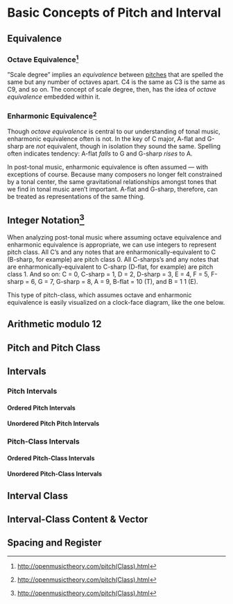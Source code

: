 # Basic Concepts of Pitch and Interval

## Equivalence

### Octave Equivalence[^1]

”Scale degree” implies an *equivalence* between [pitches](http://openmusictheory.com/pitches.html) that are spelled the same but any number of octaves apart. C4 is the same as C3 is the same as C9, and so on. The concept of scale degree, then, has the idea of *octave equivalence* embedded within it.



### Enharmonic Equivalence[^1]

Though *octave equivalence* is central to our understanding of tonal music, enharmonic equivalence often is not. In the key of C major, A-flat and G-sharp are *not* equivalent, though in isolation they sound the same. Spelling often indicates tendency: A-flat *falls* to G and G-sharp *rises* to A.

In post-tonal music, enharmonic equivalence is often assumed — with exceptions of course. Because many composers no longer felt constrained by a tonal center, the same gravitational relationships amongst tones that we find in tonal music aren’t important. A-flat and G-sharp, therefore, can be treated as representations of the same thing.



## Integer Notation[^1]

When analyzing post-tonal music where assuming octave equivalence and enharmonic equivalence is appropriate, we can use integers to represent pitch class. All C’s and any notes that are enharmonically-equivalent to C (B-sharp, for example) are pitch class 0. All C-sharps’s and any notes that are enharmonically-equivalent to C-sharp (D-flat, for example) are pitch class 1. And so on: C = 0, C-sharp = 1, D = 2, D-sharp = 3, E = 4, F = 5, F-sharp = 6, G = 7, G-sharp = 8, A = 9, B-flat = 10 (T), and B = 1 1 (E).

This type of pitch-class, which assumes octave and enharmonic equivalence is easily visualized on a clock-face diagram, like the one below.



## Arithmetic modulo 12



## Pitch and Pitch Class



## Intervals

### Pitch Intervals

#### Ordered Pitch Intervals
#### Unordered Pitch Pitch Intervals

### Pitch-Class Intervals
#### Ordered Pitch-Class Intervals
#### Unordered Pitch-Class Intervals

## Interval Class

## Interval-Class Content & Vector

## Spacing and Register





[^1]: http://openmusictheory.com/pitch(Class).html

